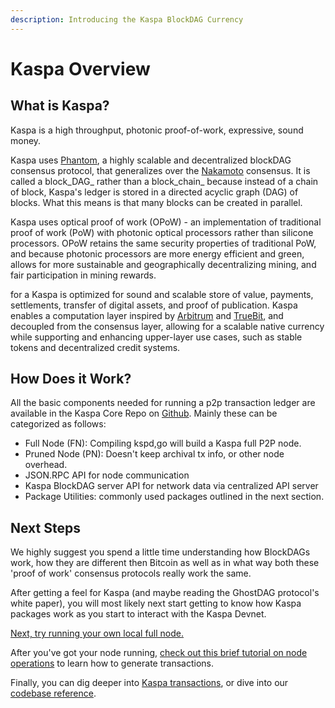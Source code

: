 ```yaml
---
description: Introducing the Kaspa BlockDAG Currency
---
```


# Kaspa Overview

## What is Kaspa?

Kaspa is a high throughput, photonic proof-of-work, expressive, sound money.

Kaspa uses [Phantom](https://eprint.iacr.org/2018/104.pdf), a highly scalable and decentralized blockDAG consensus protocol, that generalizes over the [Nakamoto](https://bitcoin.org/bitcoin.pdf) consensus. It is called a block_DAG_ rather than a block_chain_ because instead of a chain of block, Kaspa's ledger is stored in a directed acyclic graph \(DAG\) of blocks. What this means is that many blocks can be created in parallel.

Kaspa uses optical proof of work \(OPoW\) - an implementation of traditional proof of work \(PoW\) with photonic optical processors rather than silicone processors. OPoW retains the same security properties of traditional PoW, and because photonic processors are more energy efficient and green, allows for more sustainable and geographically decentralizing mining, and fair participation in mining rewards.

for a Kaspa is optimized for sound and scalable store of value, payments, settlements, transfer of digital assets, and proof of publication. Kaspa enables a computation layer inspired by [Arbitrum](https://www.usenix.org/node/217514) and [TrueBit](https://people.cs.uchicago.edu/~teutsch/papers/truebit.pdf), and decoupled from the consensus layer, allowing for a scalable native currency while supporting and enhancing upper-layer use cases, such as stable tokens and decentralized credit systems.

## How Does it Work?

All the basic components needed for running a p2p transaction ledger are available in the Kaspa Core Repo on [Github](https://github.com/daglabs).  Mainly these can be categorized as follows:

* Full Node \(FN\):  Compiling kspd,go will build a Kaspa full P2P node.
* Pruned Node \(PN\): Doesn't keep archival tx info, or other node overhead.
* JSON.RPC API for node communication
* Kaspa BlockDAG server API for network data via  centralized API server
* Package Utilities: commonly used packages outlined in the next section.

## Next Steps

We highly suggest you spend a little time understanding how BlockDAGs work, how they are different then Bitcoin as well as in what way both these 'proof of work' consensus protocols really work the same.

After getting a feel for Kaspa \(and maybe reading the GhostDAG protocol's white paper\), you will most likely next start getting to know how Kaspa packages work as you start to interact with the Kaspa Devnet.

[Next, try running your own local full node.]()

After you've got your node running, [check out this brief tutorial on node operations]() to learn how to generate transactions.

Finally, you can dig deeper into [Kaspa transactions](), or dive into our [codebase reference](../../api-reference/code-ref/).

